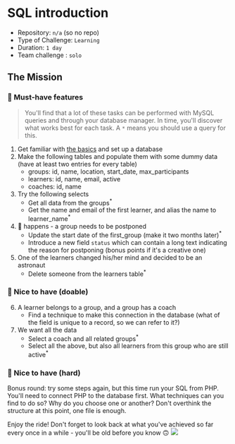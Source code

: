 # SQL introduction

- Repository: `n/a` (so no repo)
- Type of Challenge: `Learning`
- Duration: `1 day`
- Team challenge : `solo`

## The Mission

### 🌱 Must-have features

> You'll find that a lot of these tasks can be performed with MySQL queries and through your database manager. In time, you'll discover what works best for each task. A `*` means you should use a query for this.

1. Get familiar with [the basics](./SQL-basics.md) and set up a database
2. Make the following tables and populate them with some dummy data (have at least two entries for every table)
    - groups: id, name, location, start_date, max_participants
    - learners: id, name, email, active
    - coaches: id, name
3. Try the following selects
    - Get all data from the groups<sup>\*</sup>
    - Get the name and email of the first learner, and alias the name to learner_name<sup>\*</sup> 
4. 💩 happens - a group needs to be postponed
    - Update the start date of the first_group (make it two months later)<sup>\*</sup>
    - Introduce a new field `status` which can contain a long text indicating the reason for postponing (bonus points if it's a creative one)
5. One of the learners changed his/her mind and decided to be an astronaut
    - Delete someone from the learners table<sup>\*</sup>

### 🌼 Nice to have (doable)

6. A learner belongs to a group, and a group has a coach
    - Find a technique to make this connection in the database (what of the field is unique to a record, so we can refer to it?)
7. We want all the data
    - Select a coach and all related groups<sup>\*</sup>
    - Select all the above, but also all learners from this group who are still active<sup>\*</sup>
    
### 🌳 Nice to have (hard)

Bonus round: try some steps again, but this time run your SQL from PHP.
You'll need to connect PHP to the database first. What techniques can you find to do so? Why do you choose one or another? Don't overthink the structure at this point, one file is enough.

Enjoy the ride! Don't forget to look back at what you've achieved so far every once in a while - you'll be old before you know 🙃
![](https://media.giphy.com/media/2nJgpMuR2fVn2/giphy.gif)
